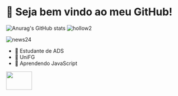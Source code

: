 # 💜 Seja bem vindo ao meu GitHub!

![Anurag's GitHub stats](https://github-readme-stats.vercel.app/api?username=emanuelnvieiraa&show_icons=true&theme=tokyonight) ![hollow2](https://user-images.githubusercontent.com/111618612/197526380-1e9c7387-a339-42a7-8fc4-902d98970bf3.gif)

                                                                                                                              
![news24](https://user-images.githubusercontent.com/111618612/197515968-bd8c797a-fb96-47e8-b151-ce19af32ca43.gif)


- 🤍 Estudante de ADS
- 💙 UniFG
- 📕 Aprendendo JavaScript


<img height="50" width="70" src="https://cdn.jsdelivr.net/gh/devicons/devicon/icons/javascript/javascript-original.svg" />
